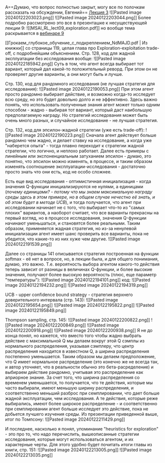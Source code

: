 A==Думаю, что вопрос полностью закрыт, могу все по полочкам рассказать на обсуждении, Евгений==
[Лекция 3](https://youtu.be/aGsLzQla3nk?si=trRG_jvP8_JuaLnL)
![[Pasted image 20240122203023.png]]
![[Pasted image 20240122203044.png]]
Более подробно рассмотрено это все в презенташке к несуществующей лекции 9: ![[MSAI_RL_lect09_exploration.pdf]]
но вообще тема раскрывается в [вебинаре 9](https://youtu.be/cR5fpgjjk0w?si=rL5M7D8Tje6FzgQD)

[[Грокаем_глубокое_обучение_с_подкреплением_NdMAJD.pdf | Из книжки]] со страницы 119, целая глава про Exploration-exploitation trade-off, с подробнейшим объяснением.
Стр. 128, код для жадной эксплуатации без исследования вообще:
![[Pasted image 20240122185942.png]]
Суть в том, что агент всегда выбирает тот вариант, который дал какой-то положительный реворд. При этом он не проверяет другие варианты, а они могут быть и лучше. 

Стр. 130, код для рандомного исследования (не лучшая стратегия для исследования):
![[Pasted image 20240122190053.png]]
При этом агент просто рандомно выбирает действие, и возможно когда-то исследует всю среду, но это будет довольно долго и не эффективно.
Здесь важно понять, что использовать полученные знания агент может только одним способом - жадно - выбирая тот вариант, который даст наибольшую предполагаемую награду. Но стратегий исследования может быть очень много разных, и случайное исследование - не лучшая стратегия.

Стр. 132, код для эпсилон-жадной стратегии (уже есть trade-off):
![[Pasted image 20240122190223.png]]
Сначала агент действует больше рандомно чем жадно, и делает ставку на исследование, а когда уже "наберется опыта" - тогда плавно переходит к стратегии жадной стратегии, что логично, и неплохо работает.
Далее есть примеры с линейным или экспоненциальным затуханием эпсилон - думаю, это понятно, что эпсилон можно изменять, в процессе, и таким образом изменять соотношение эксплуатации-исследования - достаточно просто знать что они есть, код не особо сложнее.

Есть еще вид исследования - оптимистичная инициализация - когда значения Q-функции инициализируются не нулями, а единицами (*почему единицами? - потому что мы знаем максимальную награду среды здесь в этом примере, но в общем случае нечестно её знать, и об этом будет в методе UCB*), и тогда получается, что агент при исследовании начинает не с того, что выбирает что-то из "самых плохих" вариантов, а наоборот считает, что все варианты прекрасны на первый взгляд, но в процессе исследования, значения Q-функции начинают уменьшаться, и становятся более реальными. Таким образом, применяется жадная стратегия, но из-за ненулевой инициализации агент имеет шанс проверить все варианты, пока не убедится, что какие-то из них хуже чем другие.
![[Pasted image 20240122191539.png]]

Далее со страницы 141 описывается стратегия построенная на функции softmax - её нет в вопросе, но, в лекции была, и для общего понимания, думаю, это важно. Т.е. вероятность выбора агентом какого-то действия теперь зависит от разницы в величинах Q-функции, и более высокие значения, получают более высокую вероятность (плюс, еще параметр "температуры"):
![[Pasted image 20240122194101.png]]
код:
![[Pasted image 20240122194232.png]]
![[Pasted image 20240122194319.png]]

UCB - upper confidence bound strategy - стратегия верхнего доверительного интервала (стр. 143):
![[Pasted image 20240122195654.png]]
![[Pasted image 20240122195822.png]]
![[Pasted image 20240122195849.png]]

Thompson sampling, стр. 145:
![[Pasted image 20240122200822.png]]
![[Pasted image 20240122200849.png]]
![[Pasted image 20240122200918.png]]
![[Pasted image 20240122200938.png]]
Я не до конца понял, но кажется, что вместо того чтобы жадно выбрать действие с максимальной Q мы делаем вокруг этой Q сэмплы из нормального распределения, указывая сэмплеру, что центр распределения находится в известном Q, а ширина распределения постепенно уменьшается. Таким образом мы делаем предположение, что Q имеет нормальное распределение (это конечно же не всегда так, и автор уточняет, что в реальности обычно это бета-расределение) и выбираем действие рандомно, учитывая это распределение как априорное знание. За счет того, что ширина распределения со временем уменьшается, то получается, что те действия, которые мы часто выбирали, имеют меньшую ширину распределения, и соответственно меньший разброс при семплировании, что дает больше жадной эксплуатации, чем исследования. А те действия, которые реже выбирались, имеют более широкое распределение - и соответственно при семплировании агент больше исследует это действие, пока не добьется лучшего изучения среды.
Из презентации приведенной выше, итог по Томпсону:
![[Pasted image 20240122211429.png]]

И последнее, насколько я понял, упоминание "heuristics for exploration" - это про то, что надо перечислить, вышеописанные стратегии исследования, которые могут использоваться агентом, и их характерные черты.
Для этого удобно будет почитать итоги главы из книги, стр. 151:
![[Pasted image 20240122213005.png]]
![[Pasted image 20240122213035.png]]
